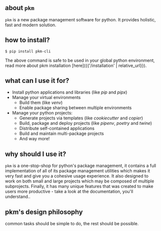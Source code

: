 ## about `pkm`

`pkm` is a new package management software for python. It provides holistic, fast and modern solution.

## how to install?
```console
$ pip install pkm-cli
```
The above command is safe to be used in your global python environment, read more about pkm installation [here]({{'/installation' | relative_url}}). 

## what can I use it for?

- Install python applications and libraries (like <i cmd>pip</i> and <i cmd>pipx</i>)
- Manage your virtual environments
  - Build them (like <i cmd>venv</i>)
  - Enable package sharing between multiple environments
- Manage your python projects:
    - Generate projects via templates (like <i cmd>cookiecutter</i> and <i cmd>copier</i>)
    - Build, package and deploy projects (like <i cmd>pipenv</i>, <i cmd>poetry</i> and <i cmd>twine</i>)
    - Distribute self-contained applications
    - Build and maintain multi-package projects
    - And way more!

## why should I use it?

`pkm` is a one-stop-shop for python's package management, it contains a full implementation of all of its package management
utilities which makes it very fast and give you a cohesive usage experience. It also designed to work on both small and
large projects which may be composed of multiple subprojects. Finally, it has many unique features that was created to
make users more productive - take a look at the documentation, you'll understand..

## pkm's design philosophy
common tasks should be simple to do, the rest should be possible.

 
  
    
 
